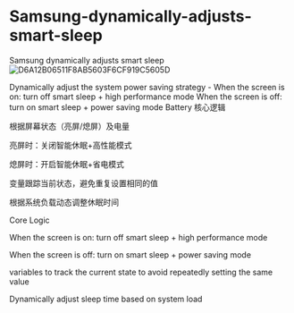 # Samsung-dynamically-adjusts-smart-sleep
Samsung dynamically adjusts smart sleep
![D6A12B06511F8AB5603F6CF919C5605D](https://github.com/user-attachments/assets/68a6ca3f-740f-47a1-80cd-882dc7a9a9b3)

Dynamically adjust the system power saving strategy - When the screen is on: turn off smart sleep + high performance mode When the screen is off: turn on smart sleep + power saving mode Battery 
​核心逻辑​

根据屏幕状态（亮屏/熄屏）及电量

​亮屏时​：关闭智能休眠+高性能模式

​熄屏时​：开启智能休眠+省电模式

变量跟踪当前状态，避免重复设置相同的值

根据系统负载动态调整休眠时间

Core Logic​

When the screen is on: turn off smart sleep + high performance mode

When the screen is off: turn on smart sleep + power saving mode


variables to track the current state to avoid repeatedly setting the same value

Dynamically adjust sleep time based on system load
